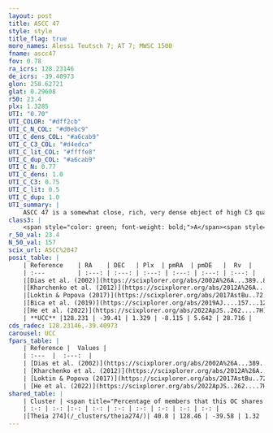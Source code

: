 ```yaml
---
layout: post
title: ASCC 47
style: style
title_flag: true
more_names: Alessi Teutsch 7; AT 7; MWSC 1500
fname: ascc47
fov: 0.78
ra_icrs: 128.23146
de_icrs: -39.40973
glon: 258.62721
glat: 0.29608
r50: 23.4
plx: 1.3285
UTI: "0.70"
UTI_COLOR: "#dff2cb"
UTI_C_N_COL: "#d0ebc9"
UTI_C_dens_COL: "#a6cab9"
UTI_C_C3_COL: "#d4edca"
UTI_C_lit_COL: "#ffffe8"
UTI_C_dup_COL: "#a6cab9"
UTI_C_N: 0.77
UTI_C_dens: 1.0
UTI_C_C3: 0.75
UTI_C_lit: 0.5
UTI_C_dup: 1.0
UTI_summary: |
    ASCC 47 is a somewhat close, rich, very dense object of high C3 quality. It is moderately studied in the literature. This object shares a moderate percentage of members with a later reported entry.
class3: |
    <span style="color: green; font-weight: bold;">A</span><span style="color: #FFC300; font-weight: bold;">B</span>
r_50_val: 23.4
N_50_val: 157
scix_url: ASCC%2047
posit_table: |
    | Reference    | RA    | DEC   | Plx  | pmRA  | pmDE   |  Rv  |
    | :---         | :---: | :---: | :---: | :---: | :---: | :---: |
    |[Dias et al. (2002)](https://scixplorer.org/abs/2002A%26A...389..871D) | 127.933 | -39.132 | -- | -8.94 | 5.2 | 11.0 |
    |[Kharchenko et al. (2012)](https://scixplorer.org/abs/2012A%26A...543A.156K) | 127.947 | -39.055 | -- | -8.0 | 6.65 | -- |
    |[Loktin & Popova (2017)](https://scixplorer.org/abs/2017AstBu..72..257L) | 127.935 | -39.132 | -- | -3.121 | 8.667 | 11.0 |
    |[Bica et al. (2019)](https://scixplorer.org/abs/2019AJ....157...12B) | 127.958 | -39.098 | -- | -- | -- | -- |
    |[He et al. (2022)](https://scixplorer.org/abs/2022ApJS..262....7H) | 128.361 | -39.72 | 1.316 | -8.134 | 5.705 | -- |
    | **UCC** |128.231 | -39.41 | 1.329 | -8.115 | 5.642 | 28.716 | 
cds_radec: 128.23146,-39.40973
carousel: UCC
fpars_table: |
    | Reference |  Values |
    | :---  |  :---:  |
    | [Dias et al. (2002)](https://scixplorer.org/abs/2002A%26A...389..871D) | `E(B-V)=0.1, Dist=900.0, Age=7.88` |
    | [Kharchenko et al. (2012)](https://scixplorer.org/abs/2012A%26A...543A.156K) | `e_bv=0.125, distance=780, log_age=7.88` |
    | [Loktin & Popova (2017)](https://scixplorer.org/abs/2017AstBu..72..257L) | `E(B-V)=0.339, Dmod=10.213, logt=8.301` |
    | [He et al. (2022)](https://scixplorer.org/abs/2022ApJS..262....7H) | `A0=0.35, logAge=7.85` |
shared_table: |
    | Cluster | <span title="Percentage of members that this OC shares with the ones listed">%</span>   | RA   | DEC   | Plx   | pmRA  | pmDE  | Rv | UTI |
    | :-: | :-: |:-: | :-: | :-: | :-: | :-: | :-: | :-: |
    |[Theia 274](/_clusters/theia274/)| 40.8 | 128.46 | -39.58 | 1.32 | -8.11 | 5.65 | 28.01 |0.09 |
---
```

